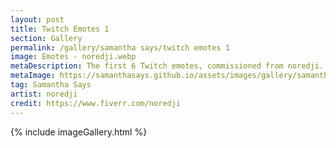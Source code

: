 ```yaml
---
layout: post
title: Twitch Emotes 1
section: Gallery
permalink: /gallery/samantha says/twitch emotes 1
image: Emotes - noredji.webp
metaDescription: The first 6 Twitch emotes, commissioned from noredji.
metaImage: https://samanthasays.github.io/assets/images/gallery/samantha says/Emotes - noredji.webp
tag: Samantha Says
artist: noredji
credit: https://www.fiverr.com/noredji
---
```

{% include imageGallery.html %}
